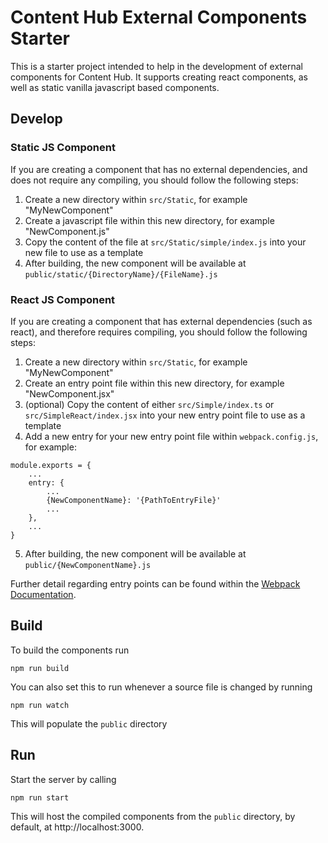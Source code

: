 # Content Hub External Components Starter
This is a starter project intended to help in the development of external components for Content Hub. It supports creating react components, as well as static vanilla javascript based components.

## Develop
### Static JS Component
If you are creating a component that has no external dependencies, and does not require any compiling, you should follow the following steps:
1. Create a new directory within `src/Static`, for example "MyNewComponent"
2. Create a javascript file within this new directory, for example "NewComponent.js"
3. Copy the content of the file at `src/Static/simple/index.js` into your new file to use as a template
4. After building, the new component will be available at `public/static/{DirectoryName}/{FileName}.js`

### React JS Component
If you are creating a component that has external dependencies (such as react), and therefore requires compiling, you should follow the following steps:
1. Create a new directory within `src/Static`, for example "MyNewComponent"
2. Create an entry point file within this new directory, for example "NewComponent.jsx"
3. (optional) Copy the content of either `src/Simple/index.ts` or `src/SimpleReact/index.jsx` into your new entry point file to use as a template
4. Add a new entry for your new entry point file within `webpack.config.js`, for example:
```
module.exports = {
    ...
    entry: {
        ...
        {NewComponentName}: '{PathToEntryFile}'
        ...
    },
    ...
}
```
5. After building, the new component will be available at `public/{NewComponentName}.js`

Further detail regarding entry points can be found within the [Webpack Documentation](https://webpack.js.org/concepts/entry-points/).

## Build
To build the components run

```
npm run build
```

You can also set this to run whenever a source file is changed by running

```
npm run watch
```

This will populate the `public` directory

## Run
Start the server by calling

```
npm run start
```
This will host the compiled components from the `public` directory, by default, at http://localhost:3000.
